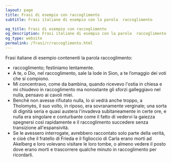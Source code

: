 ```yaml
---
layout: page
title: Frasi di esempio con raccoglimento 
subtitle: Frasi italiane di esempio con la parola  raccoglimento

og_title: Frasi di esempio con raccoglimento 
og_description: Frasi italiane di esempio con la parola  raccoglimento
og_type: website
permalink: /frasi/r/raccoglimento.html
---
```


Frasi italiane di esempio contenenti la parola raccoglimento:


- raccoglimento; festiniamo lentamente.
- A te, o Dio, nel raccoglimento, sale la lode in Sion, a te l’omaggio dei voti che si compiono.
- Mi concentravo, come da bambina, quando ricevevo l'ostia in chiesa e mi chiudevo in raccoglimento ma nonostante gli sforzi galleggiavo nel nulla, pensavo ai cavoli miei.
- Benché non avesse rifiutato nulla, lo si vedrà anche troppo, a Tholomyès, il suo volto, in riposo, era sovranamente verginale; una sorta di dignità seria e quasi austera l'invadeva subitaneamente in certe ore, e nulla era singolare e conturbante come il fatto di vedervi la gaiezza spegnersi così rapidamente e il raccoglimento succedere senza transizione all'espansività.
- Se le avessero interrogate, avrebbero raccontato solo parte della verità, e cioè che il fratello di Frieda e il figlioccio di Carla erano morti ad Akelberg e loro volevano visitare le loro tombe, o almeno vedere il posto dove erano morti e trascorrere qualche minuto in raccoglimento per ricordarli.
